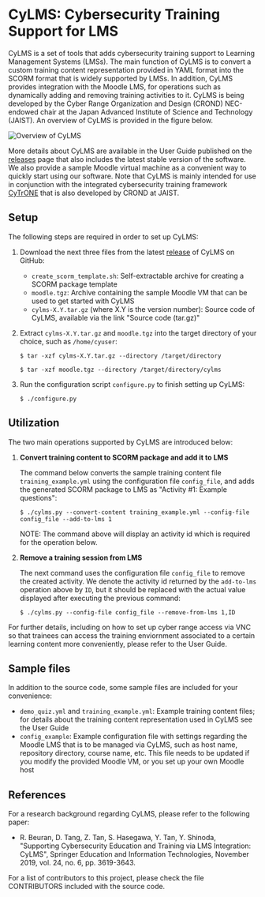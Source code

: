 # CyLMS: Cybersecurity Training Support for LMS

CyLMS is a set of tools that adds cybersecurity training support to
Learning Management Systems (LMSs). The main function of CyLMS is to
convert a custom training content representation provided in YAML
format into the SCORM format that is widely supported by LMSs. In
addition, CyLMS provides integration with the Moodle LMS, for
operations such as dynamically adding and removing training activities
to it. CyLMS is being developed by the Cyber Range Organization and
Design (CROND) NEC-endowed chair at the Japan Advanced Institute of
Science and Technology (JAIST). An overview of CyLMS is provided in
the figure below.

![Overview of CyLMS](https://github.com/crond-jaist/cylms/blob/master/cylms_overview.png)

More details about CyLMS are available in the User Guide published on
the [releases](https://github.com/crond-jaist/cylms/releases) page
that also includes the latest stable version of the software. We also
provide a sample Moodle virtual machine as a convenient way to quickly
start using our software. Note that CyLMS is mainly intended for use
in conjunction with the integrated cybersecurity training framework
[CyTrONE](https://github.com/crond-jaist/cytrone) that is also
developed by CROND at JAIST.


## Setup

The following steps are required in order to set up CyLMS:

1. Download the next three files from the latest
   [release](https://github.com/crond-jaist/cylms/releases) of CyLMS
   on GitHub:

   - `create_scorm_template.sh`: Self-extractable archive for
     creating a SCORM package template
   - `moodle.tgz`: Archive containing the sample Moodle VM that can be
     used to get started with CyLMS
   - `cylms-X.Y.tar.gz` (where X.Y is the version number): Source code
     of CyLMS, available via the link "Source code (tar.gz)"

2. Extract `cylms-X.Y.tar.gz` and `moodle.tgz` into the target
   directory of your choice, such as `/home/cyuser`:

   `$ tar -xzf cylms-X.Y.tar.gz --directory /target/directory`

   `$ tar -xzf moodle.tgz --directory /target/directory/cylms`

3. Run the configuration script `configure.py` to finish setting up
   CyLMS:

   `$ ./configure.py`


## Utilization

The two main operations supported by CyLMS are introduced below:

1. **Convert training content to SCORM package and add it to LMS**

   The command below converts the sample training content file
   `training_example.yml` using the configuration file `config_file`,
   and adds the generated SCORM package to LMS as "Activity #1:
   Example questions":

   `$ ./cylms.py --convert-content training_example.yml --config-file config_file --add-to-lms 1`

   NOTE: The command above will display an activity id which is
   required for the operation below.

2. **Remove a training session from LMS**

   The next command uses the configuration file `config_file` to
   remove the created activity. We denote the activity id returned by
   the `add-to-lms` operation above by `ID`, but it should be replaced
   with the actual value displayed after executing the previous
   command:

   `$ ./cylms.py --config-file config_file --remove-from-lms 1,ID`

For further details, including on how to set up cyber range access via
VNC so that trainees can access the training enviornment associated to
a certain learning content more conveniently, please refer to the User
Guide.


## Sample files

In addition to the source code, some sample files are included for
your convenience:

* `demo_quiz.yml` and `training_example.yml`: Example training content
  files; for details about the training content representation used in
  CyLMS see the User Guide
* `config_example`: Example configuration file with settings regarding
  the Moodle LMS that is to be managed via CyLMS, such as host name,
  repository directory, course name, etc. This file needs to be
  updated if you modify the provided Moodle VM, or you set up your own
  Moodle host


## References

For a research background regarding CyLMS, please refer to the
following paper:

* R. Beuran, D. Tang, Z. Tan, S. Hasegawa, Y. Tan, Y. Shinoda,
  "Supporting Cybersecurity Education and Training via LMS
  Integration: CyLMS", Springer Education and Information
  Technologies, November 2019, vol. 24, no. 6, pp. 3619-3643.

For a list of contributors to this project, please check the file
CONTRIBUTORS included with the source code.

